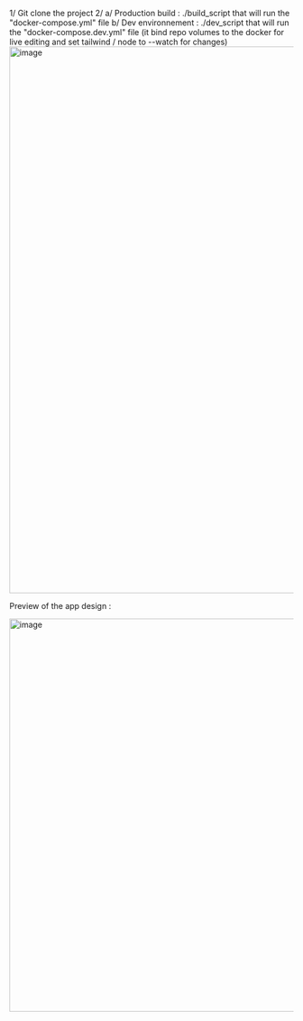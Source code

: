 1/ Git clone the project
2/
  a/ Production build :  ./build_script that will run the "docker-compose.yml" file
  b/ Dev environnement : ./dev_script that will run the "docker-compose.dev.yml" file (it bind repo volumes to the docker for live editing and set tailwind / node to --watch for changes)
<img width="1140" height="968" alt="image" src="https://github.com/user-attachments/assets/2d0f7b44-a8a6-418f-ad97-1f46e1a39be7" />

Preview of the app design : 

<img width="800" height="696" alt="image" src="https://github.com/user-attachments/assets/9e7db9b0-9e80-44f2-83e3-32d7e9632bf4" />

